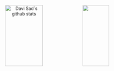  <div align="center">
  <img width="49%" height="195px" src=https://github-readme-stats.vercel.app/api?username=DaviOSad&show_icons=true&hide=contribs,prs&cache_seconds=86400&theme=transparent
 alt="Davi Sad´s github stats" /> 
  <img width="41%" height="195px" src="https://github-readme-stats.vercel.app/api/top-langs/?username=m4Fagundes&layout=compact&hide_border=true&title_color=00bfbf&text_color=00bfbf&bg_color=0d1117" />
</div>
